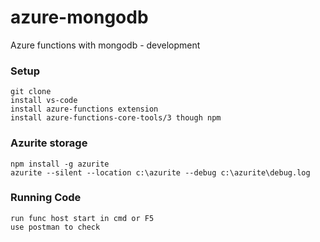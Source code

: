 # azure-mongodb
Azure functions with mongodb - development
  
### Setup 
    git clone
    install vs-code
    install azure-functions extension
    install azure-functions-core-tools/3 though npm
### Azurite storage
    npm install -g azurite
    azurite --silent --location c:\azurite --debug c:\azurite\debug.log
### Running Code
    run func host start in cmd or F5
    use postman to check
